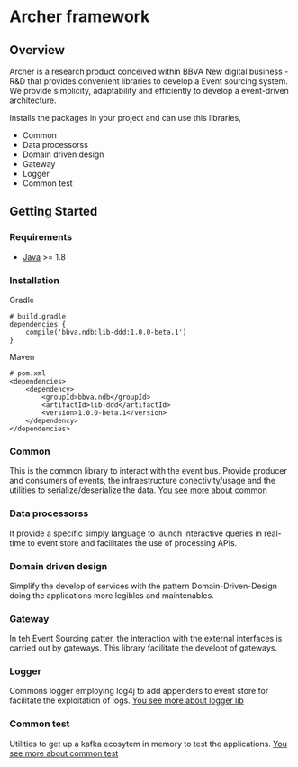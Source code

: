 Archer framework
==================

## Overview

Archer is a research product conceived within BBVA New digital business - R&D that provides convenient libraries to develop a Event sourcing system. We provide simplicity, adaptability and efficiently to develop a event-driven architecture. 


Installs the packages in your project and can use this libraries,

 * Common
 * Data processorss
 * Domain driven design
 * Gateway
 * Logger
 * Common test


Getting Started
---------------

### Requirements

* [Java](https://www.java.com) >= 1.8

### Installation

Gradle
```text/plain
# build.gradle
dependencies {
	compile('bbva.ndb:lib-ddd:1.0.0-beta.1')
}
```

Maven
```text/plain
# pom.xml
<dependencies>
    <dependency>
        <groupId>bbva.ndb</groupId>
        <artifactId>lib-ddd</artifactId>
        <version>1.0.0-beta.1</version>
    </dependency>
</dependencies>
```


### Common

This is the common library to interact with the event bus. Provide producer and consumers of events, the infraestructure conectivity/usage and the utilities to serialize/deserialize the data.
[You see more about common](archer-common-lib/README.md)

### Data processorss

It provide a specific simply language to launch interactive queries in real-time to event store and facilitates the use of processing APIs.

### Domain driven design

Simplify the develop of services with the pattern Domain-Driven-Design doing the applications more legibles and maintenables.

### Gateway

In teh Event Sourcing patter, the interaction with the external interfaces is carried out by gateways. This library facilitate the developt of gateways.

### Logger

Commons logger employing log4j to add appenders to event store for facilitate the exploitation of logs.
[You see more about logger lib](archer-log-lib/README.md)
### Common test

Utilities to get up a kafka ecosytem in memory to test the applications.
[You see more about common test](archer-common-test-lib/README.md)
